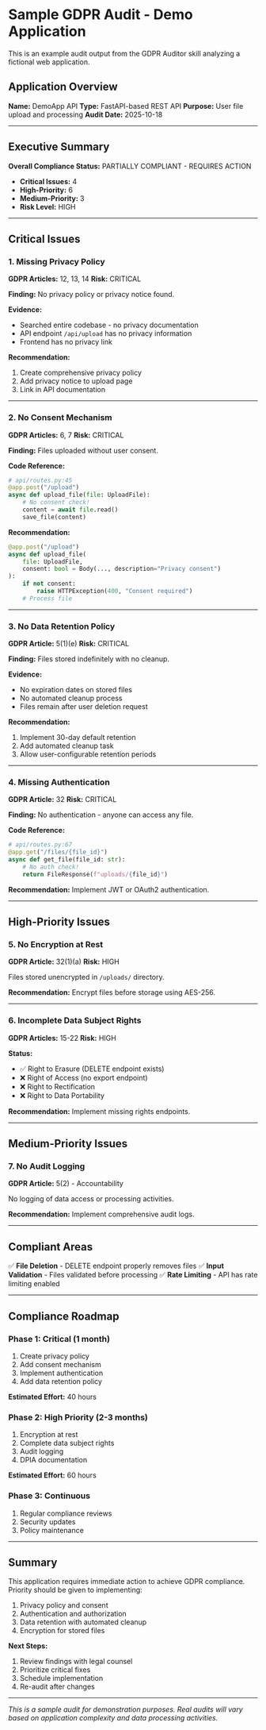 # Sample GDPR Audit - Demo Application

This is an example audit output from the GDPR Auditor skill analyzing a fictional web application.

## Application Overview

**Name:** DemoApp API
**Type:** FastAPI-based REST API
**Purpose:** User file upload and processing
**Audit Date:** 2025-10-18

---

## Executive Summary

**Overall Compliance Status:** PARTIALLY COMPLIANT - REQUIRES ACTION

- **Critical Issues:** 4
- **High-Priority:** 6
- **Medium-Priority:** 3
- **Risk Level:** HIGH

---

## Critical Issues

### 1. Missing Privacy Policy
**GDPR Articles:** 12, 13, 14
**Risk:** CRITICAL

**Finding:** No privacy policy or privacy notice found.

**Evidence:**
- Searched entire codebase - no privacy documentation
- API endpoint `/api/upload` has no privacy information
- Frontend has no privacy link

**Recommendation:**
1. Create comprehensive privacy policy
2. Add privacy notice to upload page
3. Link in API documentation

---

### 2. No Consent Mechanism
**GDPR Articles:** 6, 7
**Risk:** CRITICAL

**Finding:** Files uploaded without user consent.

**Code Reference:**
```python
# api/routes.py:45
@app.post("/upload")
async def upload_file(file: UploadFile):
    # No consent check!
    content = await file.read()
    save_file(content)
```

**Recommendation:**
```python
@app.post("/upload")
async def upload_file(
    file: UploadFile,
    consent: bool = Body(..., description="Privacy consent")
):
    if not consent:
        raise HTTPException(400, "Consent required")
    # Process file
```

---

### 3. No Data Retention Policy
**GDPR Article:** 5(1)(e)
**Risk:** CRITICAL

**Finding:** Files stored indefinitely with no cleanup.

**Evidence:**
- No expiration dates on stored files
- No automated cleanup process
- Files remain after user deletion request

**Recommendation:**
1. Implement 30-day default retention
2. Add automated cleanup task
3. Allow user-configurable retention periods

---

### 4. Missing Authentication
**GDPR Article:** 32
**Risk:** CRITICAL

**Finding:** No authentication - anyone can access any file.

**Code Reference:**
```python
# api/routes.py:67
@app.get("/files/{file_id}")
async def get_file(file_id: str):
    # No auth check!
    return FileResponse(f"uploads/{file_id}")
```

**Recommendation:**
Implement JWT or OAuth2 authentication.

---

## High-Priority Issues

### 5. No Encryption at Rest
**GDPR Article:** 32(1)(a)
**Risk:** HIGH

Files stored unencrypted in `/uploads/` directory.

**Recommendation:** Encrypt files before storage using AES-256.

---

### 6. Incomplete Data Subject Rights
**GDPR Articles:** 15-22
**Risk:** HIGH

**Status:**
- ✅ Right to Erasure (DELETE endpoint exists)
- ❌ Right of Access (no export endpoint)
- ❌ Right to Rectification
- ❌ Right to Data Portability

**Recommendation:** Implement missing rights endpoints.

---

## Medium-Priority Issues

### 7. No Audit Logging
**GDPR Article:** 5(2) - Accountability

No logging of data access or processing activities.

**Recommendation:** Implement comprehensive audit logs.

---

## Compliant Areas

✅ **File Deletion** - DELETE endpoint properly removes files
✅ **Input Validation** - Files validated before processing
✅ **Rate Limiting** - API has rate limiting enabled

---

## Compliance Roadmap

### Phase 1: Critical (1 month)
1. Create privacy policy
2. Add consent mechanism
3. Implement authentication
4. Add data retention policy

**Estimated Effort:** 40 hours

### Phase 2: High Priority (2-3 months)
1. Encryption at rest
2. Complete data subject rights
3. Audit logging
4. DPIA documentation

**Estimated Effort:** 60 hours

### Phase 3: Continuous
1. Regular compliance reviews
2. Security updates
3. Policy maintenance

---

## Summary

This application requires immediate action to achieve GDPR compliance. Priority should be given to implementing:
1. Privacy policy and consent
2. Authentication and authorization
3. Data retention with automated cleanup
4. Encryption for stored files

**Next Steps:**
1. Review findings with legal counsel
2. Prioritize critical fixes
3. Schedule implementation
4. Re-audit after changes

---

*This is a sample audit for demonstration purposes. Real audits will vary based on application complexity and data processing activities.*
